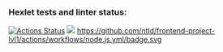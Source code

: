 ### Hexlet tests and linter status:
[![Actions Status](https://github.com/ntld/frontend-project-lvl1/workflows/hexlet-check/badge.svg)](https://github.com/ntld/frontend-project-lvl1/actions)
<a href="https://codeclimate.com/github/ntld/frontend-project-lvl1/maintainability"><img src="https://api.codeclimate.com/v1/badges/1b941c4e7b72e62db4a4/maintainability" /></a>
https://github.com/ntld/frontend-project-lvl1/actions/workflows/node.js.yml/badge.svg
